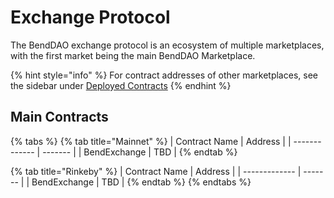 # Exchange Protocol

The BendDAO exchange protocol is an ecosystem of multiple marketplaces, with the first market being the main BendDAO Marketplace.

{% hint style="info" %}
For contract addresses of other marketplaces, see the sidebar under [Deployed Contracts](broken-reference)
{% endhint %}

## Main Contracts

{% tabs %}
{% tab title="Mainnet" %}
| Contract Name | Address |
| ------------- | ------- |
| BendExchange  | TBD     |
{% endtab %}

{% tab title="Rinkeby" %}
| Contract Name | Address |
| ------------- | ------- |
| BendExchange  | TBD     |
{% endtab %}
{% endtabs %}

